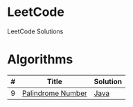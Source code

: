 # LeetCode
LeetCode Solutions

# Algorithms

| # | Title | Solution |
|---- | --- | --- |
| 9 | [Palindrome Number](https://leetcode.com/problems/palindrome-number/) | [Java](https://github.com/emincingoz/LeetCode/blob/main/009_Palindrome_Number.java) |
